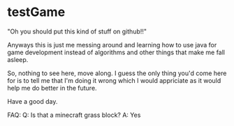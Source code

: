 # testGame
"Oh you should put this kind of stuff on github!!"

Anyways this is just me messing around and learning how to use java for game development instead of algorithms and other things that make me fall asleep.

So, nothing to see here, move along. I guess the only thing you'd come here for is to tell me that I'm doing it wrong which I would appriciate as it would help me do better in the future.

Have a good day.

FAQ:
Q: Is that a minecraft grass block?
A: Yes
